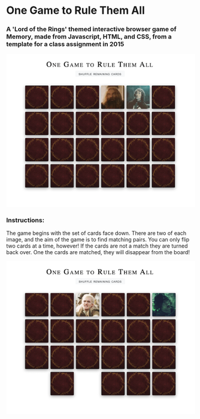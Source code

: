 # One Game to Rule Them All
###  A 'Lord of the Rings' themed interactive browser game of Memory, made from Javascript, HTML, and CSS, from a template for a class assignment in 2015

![Image of browser game with card tiles, two of which are flipped over and show images of lord of the rings characters on them. At the top of the page text reads: "One Game to Rule Them All" ](/gameimg1.png)

### Instructions: 
The game begins with the set of cards   face down. There are two of each image, and the aim of the game is to find matching pairs. You can only flip two cards at a time, however! If the cards are not a match they are turned back over. One the cards are matched, they will disappear from the board! 

![Image of browser game with card tiles, two of which are flipped over and show images of lord of the rings characters on them. Two of the other card tiles are missing form the board At the top of the page text reads: "One Game to Rule Them All" ](/gameimg2.png)
